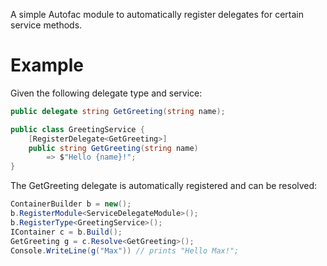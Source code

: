 A simple Autofac module to automatically register delegates for certain service methods.

# Example

Given the following delegate type and service:
```csharp
public delegate string GetGreeting(string name);

public class GreetingService {
    [RegisterDelegate<GetGreeting>]
    public string GetGreeting(string name)
        => $"Hello {name}!";
}
```

The GetGreeting delegate is automatically registered and can be resolved:
```csharp
ContainerBuilder b = new();
b.RegisterModule<ServiceDelegateModule>();
b.RegisterType<GreetingService>();
IContainer c = b.Build();
GetGreeting g = c.Resolve<GetGreeting>();
Console.WriteLine(g("Max")) // prints "Hello Max!";
```